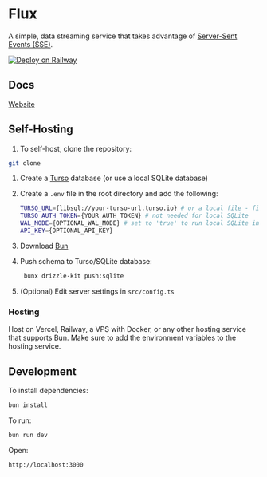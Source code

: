 # Flux
A simple, data streaming service that takes advantage of <a href="https://developer.mozilla.org/en-US/docs/Web/API/Server-sent_events" target="_blank">Server-Sent Events (SSE)</a>.

[![Deploy on Railway](https://railway.app/button.svg)](https://railway.app/template/_RXeq1?referralCode=OutMii)

## Docs
[Website](https://flux.vsahni.me/)

## Self-Hosting
1. To self-host, clone the repository:
```sh
git clone
```

1. Create a [Turso](https://turso.tech/) database (or use a local SQLite database)


3. Create a `.env` file in the root directory and add the following:
    ```sh
    TURSO_URL={libsql://your-turso-url.turso.io} # or a local file - file:data.db
    TURSO_AUTH_TOKEN={YOUR_AUTH_TOKEN} # not needed for local SQLite
    WAL_MODE={OPTIONAL_WAL_MODE} # set to 'true' to run local SQLite in WAL mode
    API_KEY={OPTIONAL_API_KEY}
    ```

4. Download [Bun](https://bun.sh/)

5. Push schema to Turso/SQLite database:
   ```sh
    bunx drizzle-kit push:sqlite
    ```

6. (Optional) Edit server settings in `src/config.ts`


### Hosting
Host on Vercel, Railway, a VPS with Docker, or any other hosting service that supports Bun.
Make sure to add the environment variables to the hosting service.


## Development
To install dependencies:
```sh
bun install
```

To run:
```sh
bun run dev
```

Open:
```
http://localhost:3000
```
